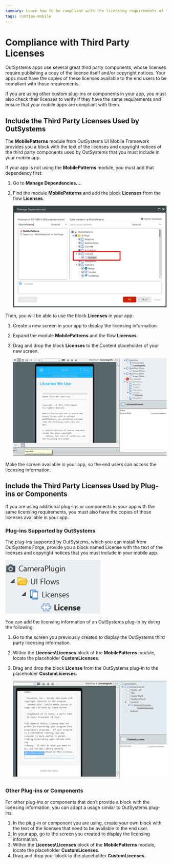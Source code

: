 ```yaml
---
summary: Learn how to be compliant with the licensing requirements of the third party components used by your application.
tags: runtime-mobile
---
```


# Compliance with Third Party Licenses

OutSystems apps use several great third party components, whose licenses require publishing a copy of the license itself and/or copyright notices. Your apps must have the copies of these licenses available to the end users to be compliant with those requirements.

If you are using other custom plug-ins or components in your app, you must also check their licenses to verify if they have the same requirements and ensure that your mobile apps are compliant with them.


## Include the Third Party Licenses Used by OutSystems

The **MobilePatterns** module from OutSystems UI Mobile Framework provides you a block with the text of the licenses and copyright notices of the third party components used by OutSystems that you must include in your mobile app.

If your app is not using the **MobilePatterns** module, you must add that dependency first:

1. Go to **Manage Dependencies…**. 
1. Find the module **MobilePatterns** and add the block **Licenses** from the flow **Licenses**.   
  
    ![](images/license-block-in-references-window.png)  

Then, you will be able to use the block **Licenses** in your app:

1. Create a new screen in your app to display the licensing information. 
1. Expand the module **MobilePatterns** and the flow **Licenses**.
1. Drag and drop the block **Licenses** to the Content placeholder of your new screen.   
  
    ![](images/image03.png)  

Make the screen available in your app, so the end users can access the licensing information.


## Include the Third Party Licenses Used by Plug-ins or Components

If you are using additional plug-ins or components in your app with the same licensing requirements, you must also have the copies of those licenses available in your app.

### Plug-ins Supported by OutSystems

The plug-ins supported by OutSystems, which you can install from OutSystems Forge, provide you a block named License with the text of the licenses and copyright notices that you must include in your mobile app.

![](images/image02.png)

You can add the licensing information of an OutSystems plug-in by doing the following:

1. Go to the screen you previously created to display the OutSystems third party licensing information.
1. Within the **Licenses\Licenses** block of the **MobilePatterns** module, locate the placeholder **CustomLicenses**. 
1. Drag and drop the block **License** from the OutSystems plug-in to the placeholder **CustomLicenses**. 

    ![](images/image01.png)

### Other Plug-ins or Components

For other plug-ins or components that don’t provide a block with the licensing information, you can adopt a usage similar to OutSystems plug-ins:

1. In the plug-in or component you are using, create your own block with the text of the licenses that need to be available to the end user. 
1. In your app, go to the screen you created to display the licensing information.
1. Within the **Licenses\Licenses** block of the **MobilePatterns** module, locate the placeholder **CustomLicenses**. 
1. Drag and drop your block to the placeholder **CustomLicenses**. 
